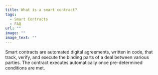 ```yaml
---
title: What is a smart contract?
tags:
  - Smart Contracts
  - FAQ
url: ""
image: ""
image_text: ""
---
```


Smart contracts are automated digital agreements, written in code, that track, verify, and execute the binding parts of a deal between various parties. The contract executes automatically once pre-determined conditions are met.
